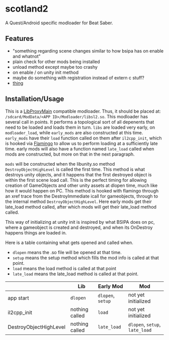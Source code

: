 # scotland2

A Quest/Android specific modloader for Beat Saber.

## Features

- "something regarding scene changes similar to how bsipa has on enable and whatnot"
- plain check for other mods being installed
- unload method except maybe too crashy
- on enable / on unity init method
- maybe do something with registration instead of extern c stuff?
- [thing](https://discord.com/channels/629851957439365131/629851957439365135/975450045585440788)

## Installation/Usage

This is a [LibProxyMain](https://github.com/sc2ad/LibMainLoader) compatible modloader. Thus, it should be placed at: `/sdcard/ModData/<APP ID>/Modloader/libsl2.so`.
This modloader has several call in points. It performs a topological sort of all depenents that need to be loaded and loads them in turn. `libs` are loaded very early, on `modloader_load`, while `early_mods` are also constructed at this time. `early_mods` have their `load` function called on them after `il2cpp_init`, which is hooked via [Flamingo](https://github.com/sc2ad/Flamingo) to allow us to perform loading at a sufficiently late time. early mods will also have a function named `late_load` called when mods are constructed, but more on that in the next paragraph.

`mods` will be constructed when the libunity.so method `DestroyObjectHighLevel` is called the first time. This method is what destroys unity objects, and it happens that the first destroyed object is within the first scene load call. This is the perfect timing for allowing creation of GameObjects and other unity assets at dlopen time, much like how it would happen on PC. This method is hooked with flamingo through an xref trace from the DestroyImmediate icall for gameobjects, through to the internal method `DestroyObjectHighLevel`. Here early mods get their late_load method called, after which mods will get their late_load method called.

This way of initializing at unity init is inspired by what BSIPA does on pc, where a gameobject is created and destroyed, and when its OnDestroy happens things are loaded in.

Here is a table containing what gets opened and called when.
 - `dlopen` means the .so file will be opened at that time.
 - `setup` means the setup method which fills the mod info is called at that point.
 - `load` means the load method is called at that point
 - `late_load` means the late_load method is called at that point.

|                         | Lib            | Early Mod         | Mod                            |
|-------------------------|----------------|-------------------|--------------------------------|
| app start               | `dlopen`       | `dlopen`, `setup` | not yet initialized            |
| il2cpp_init             | nothing called | `load`            | not yet initialized            |
| DestroyObjectHighLevel  | nothing called | `late_load`       | `dlopen`, `setup`, `late_load` |
